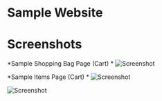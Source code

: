 # Sample Website

# Screenshots

*Sample Shopping Bag Page (Cart) *
![Screenshot](https://github.com/lvcc-wad/Students/blob/master/BSIS/Aranas-Michaela/Sample-Website/web1.png)

*Sample Items Page (Cart) *
![Screenshot](https://github.com/lvcc-wad/Students/blob/master/BSIS/Aranas-Michaela/Sample-Website/web2.png)

![Screenshot](https://github.com/lvcc-wad/Students/blob/master/BSIS/Aranas-Michaela/Sample-Website/web3.png)
